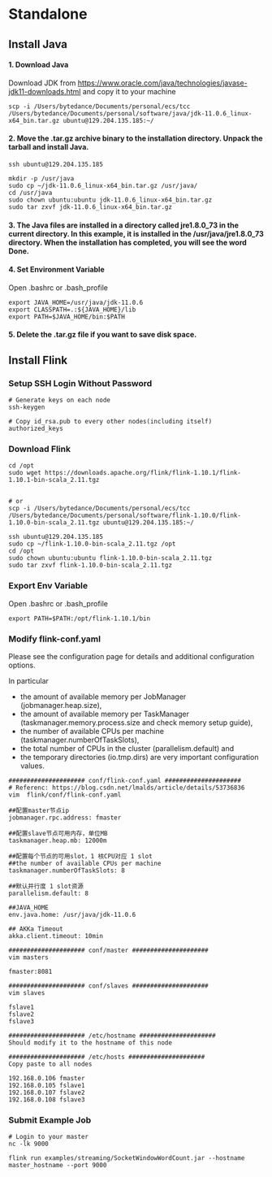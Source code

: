 # Standalone

## Install Java
#### 1. Download Java
Download JDK from https://www.oracle.com/java/technologies/javase-jdk11-downloads.html and copy it to your machine
```shell
scp -i /Users/bytedance/Documents/personal/ecs/tcc /Users/bytedance/Documents/personal/software/java/jdk-11.0.6_linux-x64_bin.tar.gz ubuntu@129.204.135.185:~/
```

#### 2. Move the .tar.gz archive binary to the installation directory. Unpack the tarball and install Java.
```shell
ssh ubuntu@129.204.135.185

mkdir -p /usr/java
sudo cp ~/jdk-11.0.6_linux-x64_bin.tar.gz /usr/java/
cd /usr/java
sudo chown ubuntu:ubuntu jdk-11.0.6_linux-x64_bin.tar.gz
sudo tar zxvf jdk-11.0.6_linux-x64_bin.tar.gz
```

#### 3. The Java files are installed in a directory called jre1.8.0_73 in the current directory. In this example, it is installed in the /usr/java/jre1.8.0_73 directory. When the installation has completed, you will see the word Done.

#### 4. Set Environment Variable
Open .bashrc or .bash_profile
```shell
export JAVA_HOME=/usr/java/jdk-11.0.6
export CLASSPATH=.:${JAVA_HOME}/lib
export PATH=$JAVA_HOME/bin:$PATH
```

#### 5. Delete the .tar.gz file if you want to save disk space.


## Install Flink
### Setup SSH Login Without Password
```shell
# Generate keys on each node
ssh-keygen

# Copy id_rsa.pub to every other nodes(including itself) authorized_keys
```

### Download Flink
```shell
cd /opt 
sudo wget https://downloads.apache.org/flink/flink-1.10.1/flink-1.10.1-bin-scala_2.11.tgz


# or
scp -i /Users/bytedance/Documents/personal/ecs/tcc /Users/bytedance/Documents/personal/software/flink-1.10.0/flink-1.10.0-bin-scala_2.11.tgz ubuntu@129.204.135.185:~/

ssh ubuntu@129.204.135.185
sudo cp ~/flink-1.10.0-bin-scala_2.11.tgz /opt
cd /opt
sudo chown ubuntu:ubuntu flink-1.10.0-bin-scala_2.11.tgz
sudo tar zxvf flink-1.10.0-bin-scala_2.11.tgz
```

### Export Env Variable
Open .bashrc or .bash_profile
```
export PATH=$PATH:/opt/flink-1.10.1/bin
```

### Modify flink-conf.yaml
Please see the configuration page for details and additional configuration options.

In particular
* the amount of available memory per JobManager (jobmanager.heap.size),
* the amount of available memory per TaskManager (taskmanager.memory.process.size and check memory setup guide),
* the number of available CPUs per machine (taskmanager.numberOfTaskSlots),
* the total number of CPUs in the cluster (parallelism.default) and
* the temporary directories (io.tmp.dirs)
are very important configuration values.

```shell
##################### conf/flink-conf.yaml #####################
# Referenc: https://blog.csdn.net/lmalds/article/details/53736836
vim  flink/conf/flink-conf.yaml

##配置master节点ip
jobmanager.rpc.address: fmaster

##配置slave节点可用内存，单位MB
taskmanager.heap.mb: 12000m

##配置每个节点的可用slot，1 核CPU对应 1 slot
##the number of available CPUs per machine 
taskmanager.numberOfTaskSlots: 8

##默认并行度 1 slot资源
parallelism.default: 8

##JAVA_HOME
env.java.home: /usr/java/jdk-11.0.6

## AKKa Timeout
akka.client.timeout: 10min

##################### conf/master #####################
vim masters

fmaster:8081

##################### conf/slaves #####################
vim slaves

fslave1
fslave2
fslave3

##################### /etc/hostname #####################
Should modify it to the hostname of this node

##################### /etc/hosts #####################
Copy paste to all nodes

192.168.0.106 fmaster
192.168.0.105 fslave1
192.168.0.107 fslave2
192.168.0.108 fslave3

```

### Submit Example Job
```shell
# Login to your master
nc -lk 9000

flink run examples/streaming/SocketWindowWordCount.jar --hostname master_hostname --port 9000
```



